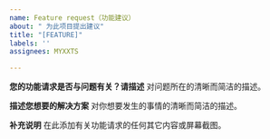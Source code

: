 ```yaml
---
name: Feature request（功能建议）
about: " 为此项目提出建议"
title: "[FEATURE]"
labels: ''
assignees: MYXXTS

---
```


**您的功能请求是否与问题有关？请描述**
对问题所在的清晰而简洁的描述。

**描述您想要的解决方案**
对你想要发生的事情的清晰而简洁的描述。

**补充说明**
在此添加有关功能请求的任何其它内容或屏幕截图。
